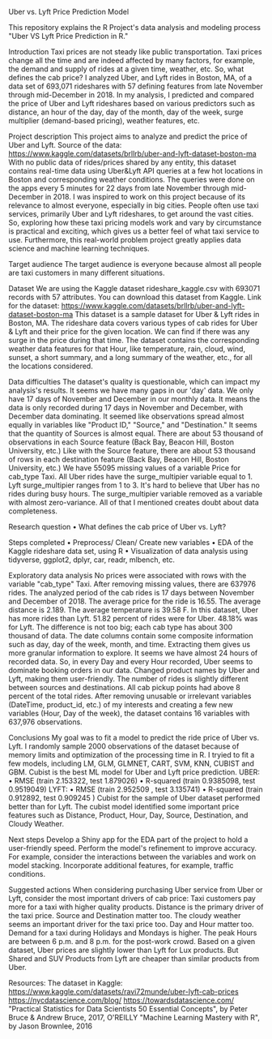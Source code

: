 

Uber vs. Lyft Price Prediction Model

This repository explains the R Project's data analysis and modeling process "Uber VS Lyft Price Prediction in R." 

Introduction
Taxi prices are not steady like public transportation. Taxi prices change all the time and are indeed affected by many factors, for example, the demand and supply of rides at a given time, weather, etc. So, what defines the cab price? 
I analyzed Uber, and Lyft rides in Boston, MA, of a data set of 693,071 rideshares with 57 defining features from late November through mid-December in 2018. In my analysis, I predicted and compared the price of Uber and Lyft rideshares based on various predictors such as distance, an hour of the day, day of the month, day of the week, surge multiplier (demand-based pricing), weather features, etc.

Project description
This project aims to analyze and predict the price of Uber and Lyft.
Source of the data: https://www.kaggle.com/datasets/brllrb/uber-and-lyft-dataset-boston-ma
With no public data of rides/prices shared by any entity, this dataset contains real-time data using Uber&Lyft API queries at a few hot locations in Boston and corresponding weather conditions. The queries were done on the apps every 5 minutes for 22 days from late November through mid-December in 2018. 
I was inspired to work on this project because of its relevance to almost everyone, especially in big cities. People often use taxi services, primarily Uber and Lyft rideshares, to get around the vast cities. So, exploring how these taxi pricing models work and vary by circumstance is practical and exciting, which gives us a better feel of what taxi service to use. Furthermore, this real-world problem project greatly applies data science and machine learning techniques.

Target audience
The target audience is everyone because almost all people are taxi customers in many different situations.

Dataset
We are using the Kaggle dataset rideshare_kaggle.csv with 693071 records with 57 attributes. You can download this dataset from Kaggle. 
Link for the dataset: https://www.kaggle.com/datasets/brllrb/uber-and-lyft-dataset-boston-ma
This dataset is a sample dataset for Uber & Lyft rides in Boston, MA. The rideshare data covers various types of cab rides for Uber & Lyft and their price for the given location. We can find if there was any surge in the price during that time. The dataset contains the corresponding weather data features for that Hour,  like temperature, rain, cloud, wind, sunset, a short summary, and a long summary of the weather, etc., for all the locations considered.

Data difficulties
The dataset's quality is questionable, which can impact my analysis's results. 
It seems we have many gaps in our 'day' data. We only have 17 days of November and December in our monthly data. It means the data is only recorded during 17 days in November and December, with December data dominating. 
It seemed like observations spread almost equally in variables like "Product ID," "Source," and "Destination."
It seems that the quantity of Sources is almost equal. There are about 53 thousand of observations in each Source feature (Back Bay, Beacon Hill, Boston University, etc.)
Like with the Source feature, there are about 53 thousand of rows in each destination feature (Back Bay, Beacon Hill, Boston University, etc.)
We have 55095 missing values of a variable Price for cab_type Taxi.
All Uber rides have the surge_multipier variable equal to 1. Lyft surge_multipier ranges from 1 to 3. It's hard to believe that Uber has no rides during busy hours. The surge_multipier variable removed as a variable with almost zero-variance.
All of that I mentioned creates doubt about data completeness. 

Research question
• What defines the cab price of Uber vs. Lyft? 

Steps completed
•	Preprocess/ Clean/ Create new variables
•	EDA of the Kaggle rideshare data set, using R
•	Visualization of data analysis using tidyverse, ggplot2, dplyr, car, readr, mlbench, etc.

Exploratory data analysis 
No prices were associated with rows with the variable "cab_type" Taxi. After removing missing values, there are 637976 rides. The analyzed period of the cab rides is 17 days between November and December of 2018. The average price for the ride is 16.55. The average distance is 2.189. The average temperature is 39.58 F.
In this dataset, Uber has more rides than Lyft. 51.82 percent of rides were for Uber. 48.18% was for Lyft. The difference is not too big; each cab type has about 300 thousand of data.
The date columns contain some composite information such as day, day of the week, month, and time. Extracting them gives us more granular information to explore. 
It seems we have almost 24 hours of recorded data. So, in every Day and every Hour recorded, Uber seems to dominate booking orders in our data.
Changed product names by Uber and Lyft, making them user-friendly.
The number of rides is slightly different between sources and destinations. All cab pickup points had above 8 percent of the total rides.
After removing unusable or irrelevant variables (DateTime, product_id, etc.) of my interests and creating a few new variables (Hour, Day of the week), the dataset contains 16 variables with 637,976 observations.

Conclusions
My goal was to fit a model to predict the ride price of Uber vs. Lyft. I randomly sample 2000 observations of the dataset because of memory limits and optimization of the processing time in R. I tryied to fit a few models, including LM, GLM, GLMNET, CART, SVM, KNN, CUBIST and GBM. 
Cubist is the best ML model for Uber and Lyft price prediction. 
UBER:
•	RMSE (train 2.153322, test 1.879026) 
•	R-squared (train 0.9385098, test 0.9519049) 
LYFT:
•	RMSE (train 2.952509 , test  3.135741) 
•	R-squared (train 0.912892, test 0.909245 ) 
Cubist for the sample of Uber dataset performed better than for Lyft.
The cubist model identified some important price features such as Distance, Product, Hour, Day, Source, Destination, and Cloudy Weather.

Next steps 
Develop a Shiny app for the EDA part of the project to hold a user-friendly speed. 
Perform the model's refinement to improve accuracy. For example, consider the interactions between the variables and work on model stacking.
Incorporate additional features, for example, traffic conditions.

Suggested actions
When considering purchasing Uber service from Uber or Lyft, consider the most important drivers of cab price:
Taxi customers pay more for a taxi with higher quality products. Distance is the primary driver of the taxi price. 
Source and Destination matter too. The cloudy weather seems an important driver for the taxi price too.
Day and Hour matter too. Demand for a taxi during Holidays and Mondays is higher.  The peak Hours are between 6 p.m. and 8 p.m. for the post-work crowd. 
Based on a given dataset, Uber prices are slightly lower than Lyft for Lux products. But Shared and SUV Products from Lyft are cheaper than similar products from Uber. 

Resources:
The dataset in Kaggle: https://www.kaggle.com/datasets/ravi72munde/uber-lyft-cab-prices
https://nycdatascience.com/blog/
https://towardsdatascience.com/
"Practical Statistics for Data Scientists 50 Essential Concepts", by Peter Bruce & Andrew Bruce, 2017, O'REILLY
"Machine Learning Mastery with R", by Jason Brownlee, 2016
